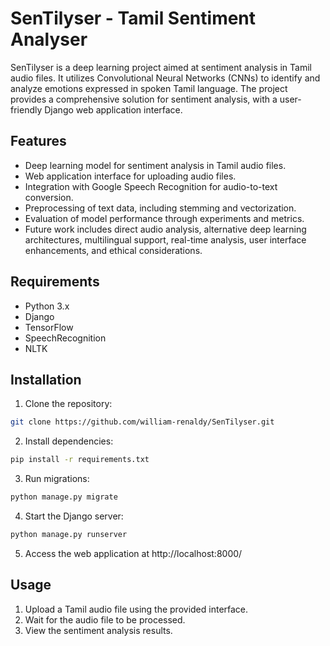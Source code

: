 # SenTilyser - Tamil Sentiment Analyser

SenTilyser is a deep learning project aimed at sentiment analysis in Tamil audio files. It utilizes Convolutional Neural Networks (CNNs) to identify and analyze emotions expressed in spoken Tamil language. The project provides a comprehensive solution for sentiment analysis, with a user-friendly Django web application interface.

## Features
- Deep learning model for sentiment analysis in Tamil audio files.
- Web application interface for uploading audio files.
- Integration with Google Speech Recognition for audio-to-text conversion.
- Preprocessing of text data, including stemming and vectorization.
- Evaluation of model performance through experiments and metrics.
- Future work includes direct audio analysis, alternative deep learning architectures, multilingual support, real-time analysis, user interface enhancements, and ethical considerations.

## Requirements
- Python 3.x
- Django
- TensorFlow
- SpeechRecognition
- NLTK

## Installation
1. Clone the repository:

```bash
git clone https://github.com/william-renaldy/SenTilyser.git
```

2. Install dependencies:

```bash
pip install -r requirements.txt
```

3. Run migrations:

```bash
python manage.py migrate
```

4. Start the Django server:

```bash
python manage.py runserver
```

5. Access the web application at http://localhost:8000/

## Usage
1. Upload a Tamil audio file using the provided interface.
2. Wait for the audio file to be processed.
3. View the sentiment analysis results.
